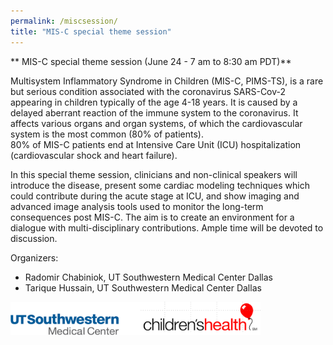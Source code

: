 ```yaml
---
permalink: /miscsession/
title: "MIS-C special theme session"
---
```


** MIS-C special theme session (June 24 - 7 am to 8:30 am PDT)**

Multisystem Inflammatory Syndrome in Children (MIS-C, PIMS-TS), is a rare but serious condition associated with the coronavirus SARS-Cov-2
appearing in children typically of the age 4-18 years. It is caused by a delayed aberrant reaction of the immune system to the coronavirus.
It affects various organs and organ systems, of which the cardiovascular system is the most common (80% of patients).  
80% of MIS-C patients end at Intensive Care Unit (ICU) hospitalization (cardiovascular shock and heart failure). 
 
In this special theme session, clinicians and non-clinical speakers will introduce the disease, present some cardiac modeling techniques 
which could contribute during the acute stage at ICU, and show imaging and advanced image analysis tools used to monitor the long-term consequences 
post MIS-C. The aim is to create an environment for a dialogue with multi-disciplinary contributions. Ample time will be devoted to discussion. 
 
Organizers:       
* Radomir Chabiniok, UT Southwestern Medical Center Dallas
* Tarique Hussain, UT Southwestern Medical Center Dallas

<img src="/assets/images/MISClogo.png" width="400px" />
  



